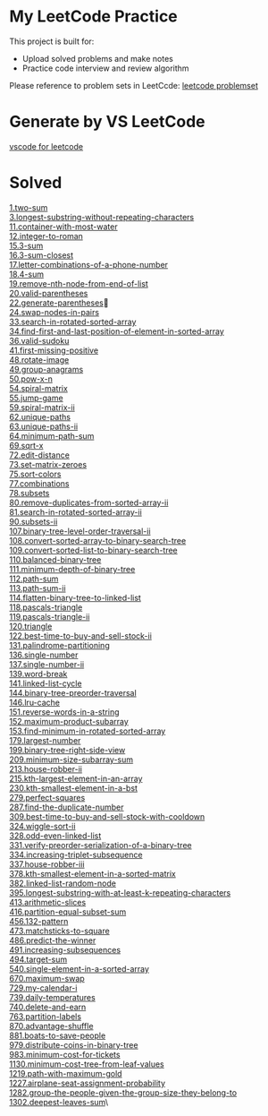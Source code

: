 # My LeetCode Practice

This project is built for:

- Upload solved problems and make notes
- Practice code interview and review algorithm

Please reference to problem sets in LeetCcde: [leetcode problemset](https://leetcode.com/problemset/all/)

# Generate by VS LeetCode

[vscode for leetcode](https://marketplace.visualstudio.com/items?itemName=shengchen.vscode-leetcode)

# Solved

[1.two-sum](https://github.com/oasis10702/leetcode/blob/master/easy/1.two-sum.js)\
[3.longest-substring-without-repeating-characters](https://github.com/oasis10702/leetcode/blob/master/medium/3.longest-substring-without-repeating-characters.js)\
[11.container-with-most-water](https://github.com/oasis10702/leetcode/blob/master/medium/11.container-with-most-water.js)\
[12.integer-to-roman](https://github.com/oasis10702/leetcode/blob/master/medium/12.integer-to-roman.js)\
[15.3-sum](https://github.com/oasis10702/leetcode/blob/master/medium/15.3-sum.js)\
[16.3-sum-closest](https://github.com/oasis10702/leetcode/blob/master/medium/16.3-sum-closest.js)\
[17.letter-combinations-of-a-phone-number](https://github.com/oasis10702/leetcode/blob/master/medium/17.letter-combinations-of-a-phone-number.js)\
[18.4-sum](https://github.com/oasis10702/leetcode/blob/master/medium/18.4-sum.js)\
[19.remove-nth-node-from-end-of-list](https://github.com/oasis10702/leetcode/blob/master/medium/19.remove-nth-node-from-end-of-list.js)\
[20.valid-parentheses](https://github.com/oasis10702/leetcode/blob/master/easy/20.valid-parentheses.js)\
[22.generate-parentheses](https://github.com/oasis10702/leetcode/blob/master/medium/22.generate-parentheses.js)\
[24.swap-nodes-in-pairs](https://github.com/oasis10702/leetcode/blob/master/medium/24.swap-nodes-in-pairs.js)\
[33.search-in-rotated-sorted-array](https://github.com/oasis10702/leetcode/blob/master/medium/33.search-in-rotated-sorted-array.js)\
[34.find-first-and-last-position-of-element-in-sorted-array](https://github.com/oasis10702/leetcode/blob/master/medium/34.find-first-and-last-position-of-element-in-sorted-array.js)\
[36.valid-sudoku](https://github.com/oasis10702/leetcode/blob/master/medium/36.valid-sudoku.js)\
[41.first-missing-positive](https://github.com/oasis10702/leetcode/blob/master/hard/41.first-missing-positive.js)\
[48.rotate-image](https://github.com/oasis10702/leetcode/blob/master/medium/48.rotate-image.js)\
[49.group-anagrams](https://github.com/oasis10702/leetcode/blob/master/medium/49.group-anagrams.js)\
[50.pow-x-n](https://github.com/oasis10702/leetcode/blob/master/medium/50.pow-x-n.js)\
[54.spiral-matrix](https://github.com/oasis10702/leetcode/blob/master/medium/54.spiral-matrix.js)\
[55.jump-game](https://github.com/oasis10702/leetcode/blob/master/medium/55.jump-game.js)\
[59.spiral-matrix-ii](https://github.com/oasis10702/leetcode/blob/master/medium/59.spiral-matrix-ii.js)\
[62.unique-paths](https://github.com/oasis10702/leetcode/blob/master/medium/62.unique-paths.js)\
[63.unique-paths-ii](https://github.com/oasis10702/leetcode/blob/master/medium/63.unique-paths-ii.js)\
[64.minimum-path-sum](https://github.com/oasis10702/leetcode/blob/master/medium/64.minimum-path-sum.js)\
[69.sqrt-x](https://github.com/oasis10702/leetcode/blob/master/easy/69.sqrt-x.js)\
[72.edit-distance](https://github.com/oasis10702/leetcode/blob/master/hard/72.edit-distance.js)\
[73.set-matrix-zeroes](https://github.com/oasis10702/leetcode/blob/master/medium/73.set-matrix-zeroes.js)\
[75.sort-colors](https://github.com/oasis10702/leetcode/blob/master/medium/75.sort-colors.js)\
[77.combinations](https://github.com/oasis10702/leetcode/blob/master/medium/77.combinations.js)\
[78.subsets](https://github.com/oasis10702/leetcode/blob/master/medium/78.subsets.js)\
[80.remove-duplicates-from-sorted-array-ii](https://github.com/oasis10702/leetcode/blob/master/medium/780.remove-duplicates-from-sorted-array-ii.js)\
[81.search-in-rotated-sorted-array-ii](https://github.com/oasis10702/leetcode/blob/master/medium/81.search-in-rotated-sorted-array-ii.js)\
[90.subsets-ii](https://github.com/oasis10702/leetcode/blob/master/medium/90.subsets-ii.js)\
[107.binary-tree-level-order-traversal-ii](https://github.com/oasis10702/leetcode/blob/master/easy/107.binary-tree-level-order-traversal-ii.js)\
[108.convert-sorted-array-to-binary-search-tree](https://github.com/oasis10702/leetcode/blob/master/easy/108.convert-sorted-array-to-binary-search-tree.js)\
[109.convert-sorted-list-to-binary-search-tree](https://github.com/oasis10702/leetcode/blob/master/medium/109.convert-sorted-list-to-binary-search-tree.js)\
[110.balanced-binary-tree](https://github.com/oasis10702/leetcode/blob/master/easy/110.balanced-binary-tree.js)\
[111.minimum-depth-of-binary-tree](https://github.com/oasis10702/leetcode/blob/master/easy/111.minimum-depth-of-binary-tree.js)\
[112.path-sum](https://github.com/oasis10702/leetcode/blob/master/easy/112.path-sum.js)\
[113.path-sum-ii](https://github.com/oasis10702/leetcode/blob/master/medium/113.path-sum-ii.js)\
[114.flatten-binary-tree-to-linked-list](https://github.com/oasis10702/leetcode/blob/master/medium/114.flatten-binary-tree-to-linked-list.js)\
[118.pascals-triangle](https://github.com/oasis10702/leetcode/blob/master/easy/118.pascals-triangle.js)\
[119.pascals-triangle-ii](https://github.com/oasis10702/leetcode/blob/master/easy/119.pascals-triangle-ii.js)\
[120.triangle](https://github.com/oasis10702/leetcode/blob/master/medium/120.triangle.js)\
[122.best-time-to-buy-and-sell-stock-ii](https://github.com/oasis10702/leetcode/blob/master/medium/122.best-time-to-buy-and-sell-stock-ii.js)\
[131.palindrome-partitioning](https://github.com/oasis10702/leetcode/blob/master/medium/131.palindrome-partitioning.js)\
[136.single-number](https://github.com/oasis10702/leetcode/blob/master/easy/136.single-number.js)\
[137.single-number-ii](https://github.com/oasis10702/leetcode/blob/master/medium/137.single-number-ii.js)\
[139.word-break](https://github.com/oasis10702/leetcode/blob/master/medium/139.word-break.js)\
[141.linked-list-cycle](https://github.com/oasis10702/leetcode/blob/master/easy/141.linked-list-cycle.js)\
[144.binary-tree-preorder-traversal](https://github.com/oasis10702/leetcode/blob/master/medium/144.binary-tree-preorder-traversal.js)\
[146.lru-cache](https://github.com/oasis10702/leetcode/blob/master/medium/146.lru-cache.js)\
[151.reverse-words-in-a-string](https://github.com/oasis10702/leetcode/blob/master/medium/151.reverse-words-in-a-string.js)\
[152.maximum-product-subarray](https://github.com/oasis10702/leetcode/blob/master/medium/152.maximum-product-subarray.js)\
[153.find-minimum-in-rotated-sorted-array](https://github.com/oasis10702/leetcode/blob/master/medium/153.find-minimum-in-rotated-sorted-array.js)\
[179.largest-number](https://github.com/oasis10702/leetcode/blob/master/medium/179.largest-number.js)\
[199.binary-tree-right-side-view](https://github.com/oasis10702/leetcode/blob/master/medium/199.binary-tree-right-side-view.js)\
[209.minimum-size-subarray-sum](https://github.com/oasis10702/leetcode/blob/master/medium/209.minimum-size-subarray-sum.js)\
[213.house-robber-ii](https://github.com/oasis10702/leetcode/blob/master/medium/213.house-robber-ii.js)\
[215.kth-largest-element-in-an-array](https://github.com/oasis10702/leetcode/blob/master/medium/215.kth-largest-element-in-an-array.js)\
[230.kth-smallest-element-in-a-bst](https://github.com/oasis10702/leetcode/blob/master/medium/230.kth-smallest-element-in-a-bst.js)\
[279.perfect-squares](https://github.com/oasis10702/leetcode/blob/master/medium/279.perfect-squares.js)\
[287.find-the-duplicate-number](https://github.com/oasis10702/leetcode/blob/master/medium/287.find-the-duplicate-number.js)\
[309.best-time-to-buy-and-sell-stock-with-cooldown](https://github.com/oasis10702/leetcode/blob/master/medium/309.best-time-to-buy-and-sell-stock-with-cooldown.js)\
[324.wiggle-sort-ii](https://github.com/oasis10702/leetcode/blob/master/medium/324.wiggle-sort-ii.js)\
[328.odd-even-linked-list](https://github.com/oasis10702/leetcode/blob/master/medium/328.odd-even-linked-list.js)\
[331.verify-preorder-serialization-of-a-binary-tree](https://github.com/oasis10702/leetcode/blob/master/medium/331.verify-preorder-serialization-of-a-binary-tree.js)\
[334.increasing-triplet-subsequence](https://github.com/oasis10702/leetcode/blob/master/medium/334.increasing-triplet-subsequence.js)\
[337.house-robber-iii](https://github.com/oasis10702/leetcode/blob/master/medium/337.house-robber-iii.js)\
[378.kth-smallest-element-in-a-sorted-matrix](https://github.com/oasis10702/leetcode/blob/master/medium/378.kth-smallest-element-in-a-sorted-matrix.js)\
[382.linked-list-random-node](https://github.com/oasis10702/leetcode/blob/master/medium/382.linked-list-random-node.js)\
[395.longest-substring-with-at-least-k-repeating-characters](https://github.com/oasis10702/leetcode/blob/master/medium/395.longest-substring-with-at-least-k-repeating-characters.js)\
[413.arithmetic-slices](https://github.com/oasis10702/leetcode/blob/master/medium/413.arithmetic-slices.js)\
[416.partition-equal-subset-sum](https://github.com/oasis10702/leetcode/blob/master/medium/416.partition-equal-subset-sum.js)\
[456.132-pattern](https://github.com/oasis10702/leetcode/blob/master/medium/456.132-pattern.js)\
[473.matchsticks-to-square](https://github.com/oasis10702/leetcode/blob/master/medium/473.matchsticks-to-square.js)\
[486.predict-the-winner](https://github.com/oasis10702/leetcode/blob/master/medium/486.predict-the-winner.js)\
[491.increasing-subsequences](https://github.com/oasis10702/leetcode/blob/master/medium/491.increasing-subsequences.js)\
[494.target-sum](https://github.com/oasis10702/leetcode/blob/master/medium/494.target-sum.js)\
[540.single-element-in-a-sorted-array](https://github.com/oasis10702/leetcode/blob/master/medium/540.single-element-in-a-sorted-array.js)\
[670.maximum-swap](https://github.com/oasis10702/leetcode/blob/master/medium/670.maximum-swap.js)\
[729.my-calendar-i](https://github.com/oasis10702/leetcode/blob/master/medium/729.my-calendar-i.js)\
[739.daily-temperatures](https://github.com/oasis10702/leetcode/blob/master/medium/739.daily-temperatures.js)\
[740.delete-and-earn](https://github.com/oasis10702/leetcode/blob/master/medium/740.delete-and-earn.js)\
[763.partition-labels](https://github.com/oasis10702/leetcode/blob/master/medium/763.partition-labels.js)\
[870.advantage-shuffle](https://github.com/oasis10702/leetcode/blob/master/medium/870.advantage-shuffle.js)\
[881.boats-to-save-people](https://github.com/oasis10702/leetcode/blob/master/medium/881.boats-to-save-people.js)\
[979.distribute-coins-in-binary-tree](https://github.com/oasis10702/leetcode/blob/master/medium/979.distribute-coins-in-binary-tree.js)\
[983.minimum-cost-for-tickets](https://github.com/oasis10702/leetcode/blob/master/medium/983.minimum-cost-for-tickets.js)\
[1130.minimum-cost-tree-from-leaf-values](https://github.com/oasis10702/leetcode/blob/master/medium/1130.minimum-cost-tree-from-leaf-values.js)\
[1219.path-with-maximum-gold](https://github.com/oasis10702/leetcode/blob/master/medium/1219.path-with-maximum-gold.js)\
[1227.airplane-seat-assignment-probability](https://github.com/oasis10702/leetcode/blob/master/medium/1227.airplane-seat-assignment-probability.js)\
[1282.group-the-people-given-the-group-size-they-belong-to](https://github.com/oasis10702/leetcode/blob/master/medium/1282.group-the-people-given-the-group-size-they-belong-to.js)\
[1302.deepest-leaves-sum](https://github.com/oasis10702/leetcode/blob/master/medium/1302.deepest-leaves-sum.js)\
